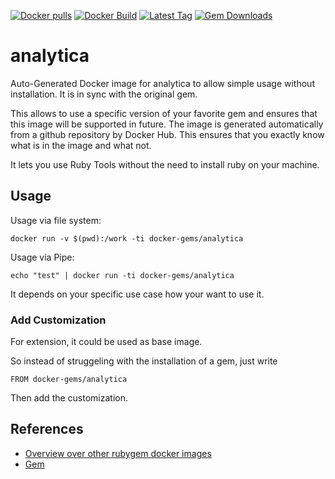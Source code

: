 [![Docker pulls](https://img.shields.io/docker/pulls/rubygem/analytica.svg)](https://hub.docker.com/r/rubygem/analytica/)
[![Docker Build](https://img.shields.io/docker/automated/rubygem/analytica.svg)](https://hub.docker.com/r/rubygem/analytica/)
[![Latest Tag](https://img.shields.io/github/tag/docker-rubygem/analytica.svg)](https://hub.docker.com/r/rubygem/analytica/)
[![Gem Downloads](https://img.shields.io/gem/dt/analytica.svg)](https://rubygems.org/gems/analytica/)
# analytica

Auto-Generated Docker image for analytica to allow simple usage without installation.
It is in sync with the original gem.

This allows to use a specific version of your favorite gem and ensures that this image will be supported in future.
The image is generated automatically from a github repository by Docker Hub.
This ensures that you exactly know what is in the image and what not.

It lets you use Ruby Tools without the need to install ruby on your machine.

## Usage

Usage via file system:

`docker run -v $(pwd):/work -ti docker-gems/analytica`

Usage via Pipe:

`echo "test" | docker run -ti docker-gems/analytica`

It depends on your specific use case how your want to use it.

### Add Customization

For extension, it could be used as base image.

So instead of struggeling with the installation of a gem, just write

`FROM docker-gems/analytica`

Then add the customization.

## References

 - [Overview over other rubygem docker images](https://github.com/thinkbot/docker-rubygem)
 - [Gem](https://rubygems.org/gems/analytica/)
